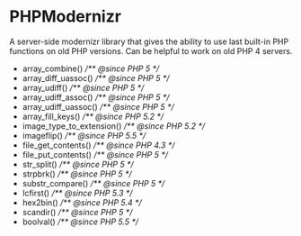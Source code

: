 PHPModernizr
============

A server-side modernizr library that gives the ability to use last built-in PHP functions on old PHP versions.
Can be helpful to work on old PHP 4 servers.

- array_combine() _/** @since PHP 5 */_
- array_diff_uassoc() _/** @since PHP 5 */_
- array_udiff() _/** @since PHP 5 */_
- array_udiff_assoc() _/** @since PHP 5 */_
- array_udiff_uassoc() _/** @since PHP 5 */_
- array_fill_keys() _/** @since PHP 5.2 */_
- image_type_to_extension() _/** @since PHP 5.2 */_
- imageflip() _/** @since PHP 5.5 */_
- file_get_contents() _/** @since PHP 4.3 */_
- file_put_contents() _/** @since PHP 5 */_
- str_split() _/** @since PHP 5 */_
- strpbrk() _/** @since PHP 5 */_
- substr_compare() _/** @since PHP 5 */_
- lcfirst() _/** @since PHP 5.3 */_
- hex2bin() _/** @since PHP 5.4 */_
- scandir() _/** @since PHP 5 */_
- boolval() _/** @since PHP 5.5 */_

